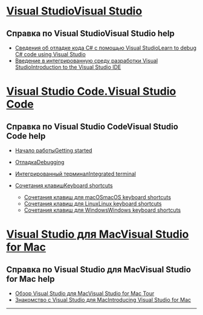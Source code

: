 
<!-- VS -------------------------->
# <a name="visual-studiotabvisual-studio"></a>[<span data-ttu-id="c381e-101">Visual Studio</span><span class="sxs-lookup"><span data-stu-id="c381e-101">Visual Studio</span></span>](#tab/visual-studio)

## <a name="visual-studio-help"></a><span data-ttu-id="c381e-102">Справка по Visual Studio</span><span class="sxs-lookup"><span data-stu-id="c381e-102">Visual Studio help</span></span>

* [<span data-ttu-id="c381e-103">Сведения об отладке кода C# с помощью Visual Studio</span><span class="sxs-lookup"><span data-stu-id="c381e-103">Learn to debug C# code using Visual Studio</span></span>](https://docs.microsoft.com/en-us/visualstudio/debugger/getting-started-with-the-debugger?view=vs-2017)
* [<span data-ttu-id="c381e-104">Введение в интегрированную среду разработки Visual Studio</span><span class="sxs-lookup"><span data-stu-id="c381e-104">Introduction to the Visual Studio IDE</span></span>](https://docs.microsoft.com/en-us/visualstudio/ide/visual-studio-ide?view=vs-2017)

<!-- Code -------------------------->
# <a name="visual-studio-codetabvisual-studio-code"></a>[<span data-ttu-id="c381e-105">Visual Studio Code.</span><span class="sxs-lookup"><span data-stu-id="c381e-105">Visual Studio Code</span></span>](#tab/visual-studio-code)

## <a name="visual-studio-code-help"></a><span data-ttu-id="c381e-106">Справка по Visual Studio Code</span><span class="sxs-lookup"><span data-stu-id="c381e-106">Visual Studio Code help</span></span>

* [<span data-ttu-id="c381e-107">Начало работы</span><span class="sxs-lookup"><span data-stu-id="c381e-107">Getting started</span></span>](https://code.visualstudio.com/docs)
* [<span data-ttu-id="c381e-108">Отладка</span><span class="sxs-lookup"><span data-stu-id="c381e-108">Debugging</span></span>](https://code.visualstudio.com/docs/editor/debugging)
* [<span data-ttu-id="c381e-109">Интегрированный терминал</span><span class="sxs-lookup"><span data-stu-id="c381e-109">Integrated terminal</span></span>](https://code.visualstudio.com/docs/editor/integrated-terminal)
* [<span data-ttu-id="c381e-110">Сочетания клавиш</span><span class="sxs-lookup"><span data-stu-id="c381e-110">Keyboard shortcuts</span></span>](https://code.visualstudio.com/docs/getstarted/keybindings#_keyboard-shortcuts-reference)

  * [<span data-ttu-id="c381e-111">Сочетания клавиш для macOS</span><span class="sxs-lookup"><span data-stu-id="c381e-111">macOS keyboard shortcuts</span></span>](https://code.visualstudio.com/shortcuts/keyboard-shortcuts-macos.pdf)
  * [<span data-ttu-id="c381e-112">Сочетания клавиш для Linux</span><span class="sxs-lookup"><span data-stu-id="c381e-112">Linux keyboard shortcuts</span></span>](https://code.visualstudio.com/shortcuts/keyboard-shortcuts-linux.pdf)
  * [<span data-ttu-id="c381e-113">Сочетания клавиш для Windows</span><span class="sxs-lookup"><span data-stu-id="c381e-113">Windows keyboard shortcuts</span></span>](https://code.visualstudio.com/shortcuts/keyboard-shortcuts-windows.pdf)

<!-- Mac -------------------------->
# <a name="visual-studio-for-mactabvisual-studio-mac"></a>[<span data-ttu-id="c381e-114">Visual Studio для Mac</span><span class="sxs-lookup"><span data-stu-id="c381e-114">Visual Studio for Mac</span></span>](#tab/visual-studio-mac)

## <a name="visual-studio-for-mac-help"></a><span data-ttu-id="c381e-115">Справка по Visual Studio для Mac</span><span class="sxs-lookup"><span data-stu-id="c381e-115">Visual Studio for Mac help</span></span>

* [<span data-ttu-id="c381e-116">Обзор Visual Studio для Mac</span><span class="sxs-lookup"><span data-stu-id="c381e-116">Visual Studio for Mac Tour</span></span>](https://docs.microsoft.com/en-us/visualstudio/mac/ide-tour)
* [<span data-ttu-id="c381e-117">Знакомство с Visual Studio для Mac</span><span class="sxs-lookup"><span data-stu-id="c381e-117">Introducing Visual Studio for Mac</span></span>](https://docs.microsoft.com/en-us/visualstudio/mac/)

---  
<!-- End of VS tabs -->